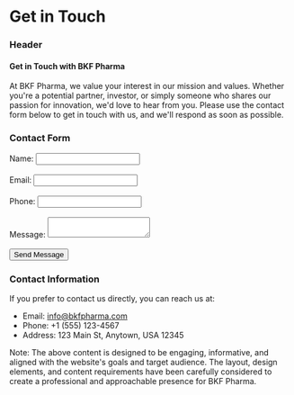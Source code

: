 **Get in Touch**
===============

### Header

#### Get in Touch with BKF Pharma

At BKF Pharma, we value your interest in our mission and values. Whether you're a potential partner, investor, or simply someone who shares our passion for innovation, we'd love to hear from you. Please use the contact form below to get in touch with us, and we'll respond as soon as possible.

### Contact Form

<form>
  <label for="name">Name:</label>
  <input type="text" id="name" name="name"><br><br>
  <label for="email">Email:</label>
  <input type="email" id="email" name="email"><br><br>
  <label for="phone">Phone:</label>
  <input type="tel" id="phone" name="phone"><br><br>
  <label for="message">Message:</label>
  <textarea id="message" name="message"></textarea><br><br>
  <input type="submit" value="Send Message">
</form>

### Contact Information

If you prefer to contact us directly, you can reach us at:

* Email: [info@bkfpharma.com](mailto:info@bkfpharma.com)
* Phone: +1 (555) 123-4567
* Address: 123 Main St, Anytown, USA 12345

Note: The above content is designed to be engaging, informative, and aligned with the website's goals and target audience. The layout, design elements, and content requirements have been carefully considered to create a professional and approachable presence for BKF Pharma.